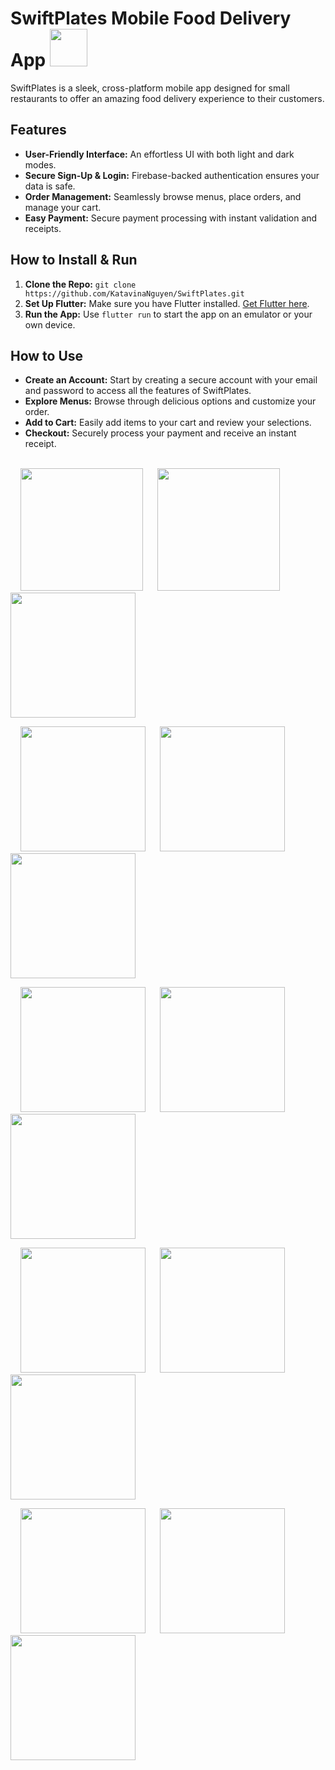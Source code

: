 # SwiftPlates Mobile Food Delivery App  <img src="lib/images/logo/SwiftPlates_Logo.png" width="60"> 
SwiftPlates is a sleek, cross-platform mobile app designed for small restaurants to offer an amazing food delivery experience to their customers. 

## Features 
+ **User-Friendly Interface:** An effortless UI with both light and dark modes.
+ **Secure Sign-Up & Login:** Firebase-backed authentication ensures your data is safe.
+ **Order Management:** Seamlessly browse menus, place orders, and manage your cart.
+ **Easy Payment:** Secure payment processing with instant validation and receipts.

## How to Install & Run
1. **Clone the Repo:** `git clone https://github.com/KatavinaNguyen/SwiftPlates.git`
2. **Set Up Flutter:** Make sure you have Flutter installed. [Get Flutter here](https://docs.flutter.dev/get-started/install).
3. **Run the App:** Use `flutter run` to start the app on an emulator or your own device.

## How to Use 
+ **Create an Account:** Start by creating a secure account with your email and password to access all the features of SwiftPlates.
+ **Explore Menus:** Browse through delicious options and customize your order.
+ **Add to Cart:** Easily add items to your cart and review your selections.
+ **Checkout:** Securely process your payment and receive an instant receipt.<br><br>

&nbsp;&nbsp;&nbsp;&nbsp;<img src="lib/images/readmepics/swiftplates-1-signup.png" width="196"> &nbsp;&nbsp;&nbsp;&nbsp; <img src="lib/images/readmepics/swiftplates-2-darkmodesignin.png" width="196"> &nbsp;&nbsp;&nbsp;&nbsp; <img src="lib/images/readmepics/swiftplates-3-signin.png" width="200">

&nbsp;&nbsp;&nbsp;&nbsp;<img src="lib/images/readmepics/swiftplates-4-mainmenu.png" width="200"> &nbsp;&nbsp;&nbsp;&nbsp; <img src="lib/images/readmepics/swiftplates-5-bluemoonburger.png" width="200"> &nbsp;&nbsp;&nbsp;&nbsp; <img src="lib/images/readmepics/swiftplates-6-yourlocation.png" width="200">

&nbsp;&nbsp;&nbsp;&nbsp;<img src="lib/images/readmepics/swiftplates-7-darkmodemenu.png" width="200"> &nbsp;&nbsp;&nbsp;&nbsp; <img src="lib/images/readmepics/swiftplates-8-darkmodesidebar.png" width="200"> &nbsp;&nbsp;&nbsp;&nbsp; <img src="lib/images/readmepics/swiftplates-9-passwordresetsuccessful.png" width="200">

&nbsp;&nbsp;&nbsp;&nbsp;<img src="lib/images/readmepics/swiftplates-10-cart.png" width="200"> &nbsp;&nbsp;&nbsp;&nbsp; <img src="lib/images/readmepics/swiftplates-11-clearcart.png" width="200"> &nbsp;&nbsp;&nbsp;&nbsp; <img src="lib/images/readmepics/swiftplates-12-receipt.png" width="200">

&nbsp;&nbsp;&nbsp;&nbsp;<img src="lib/images/readmepics/swiftplates-13-checkout.png" width="200"> &nbsp;&nbsp;&nbsp;&nbsp; <img src="lib/images/readmepics/swiftplates-14-checkoutexpdate.png" width="200"> &nbsp;&nbsp;&nbsp;&nbsp; <img src="lib/images/readmepics/swiftplates-15-confirmpayment.png" width="200">
